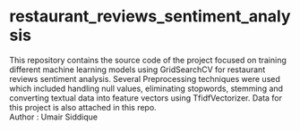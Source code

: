 # restaurant_reviews_sentiment_analysis
This repository contains the source code of the project focused on training different machine learning models using GridSearchCV for restaurant reviews sentiment analysis. Several Preprocessing techniques were used which included handling null values, eliminating stopwords, stemming and converting textual data into feature vectors using TfidfVectorizer. Data for this project is also attached in this repo.
<br>
Author : Umair Siddique
